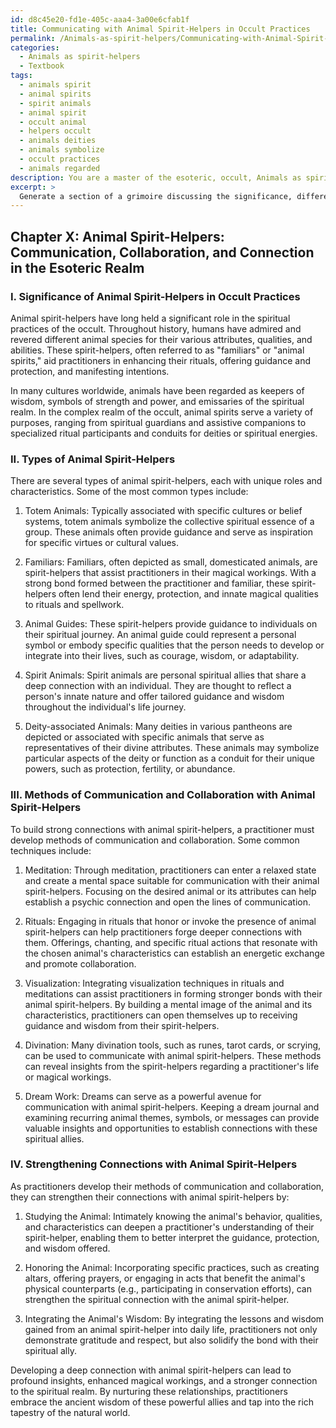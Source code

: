 ```yaml
---
id: d8c45e20-fd1e-405c-aaa4-3a00e6cfab1f
title: Communicating with Animal Spirit-Helpers in Occult Practices
permalink: /Animals-as-spirit-helpers/Communicating-with-Animal-Spirit-Helpers-in-Occult-Practices/
categories:
  - Animals as spirit-helpers
  - Textbook
tags:
  - animals spirit
  - animal spirits
  - spirit animals
  - animal spirit
  - occult animal
  - helpers occult
  - animals deities
  - animals symbolize
  - occult practices
  - animals regarded
description: You are a master of the esoteric, occult, Animals as spirit-helpers and education, you have written many textbooks on the subject in ways that provide students with rich and deep understanding of the subject. You are being asked to write textbook-like sections on a topic and you do it with full context, explainability, and reliability in accuracy to the true facts of the topic at hand, in a textbook style that a student would easily be able to learn from, in a rich, engaging, and contextual way. Always include relevant context (such as formulas and history), related concepts, and in a way that someone can gain deep insights from.
excerpt: > 
  Generate a section of a grimoire discussing the significance, different types, and methods of communication and collaboration with animals as spirit-helpers, as well as the roles they play in the spiritual practices of the occult. Provide insights into how a practitioner can build strong connections with these animal spirits for guidance, protection, and manifestation of their intentions.
---
```

## Chapter X: Animal Spirit-Helpers: Communication, Collaboration, and Connection in the Esoteric Realm

### I. Significance of Animal Spirit-Helpers in Occult Practices

Animal spirit-helpers have long held a significant role in the spiritual practices of the occult. Throughout history, humans have admired and revered different animal species for their various attributes, qualities, and abilities. These spirit-helpers, often referred to as "familiars" or "animal spirits," aid practitioners in enhancing their rituals, offering guidance and protection, and manifesting intentions.

In many cultures worldwide, animals have been regarded as keepers of wisdom, symbols of strength and power, and emissaries of the spiritual realm. In the complex realm of the occult, animal spirits serve a variety of purposes, ranging from spiritual guardians and assistive companions to specialized ritual participants and conduits for deities or spiritual energies.

### II. Types of Animal Spirit-Helpers

There are several types of animal spirit-helpers, each with unique roles and characteristics. Some of the most common types include:

1. Totem Animals: Typically associated with specific cultures or belief systems, totem animals symbolize the collective spiritual essence of a group. These animals often provide guidance and serve as inspiration for specific virtues or cultural values.

2. Familiars: Familiars, often depicted as small, domesticated animals, are spirit-helpers that assist practitioners in their magical workings. With a strong bond formed between the practitioner and familiar, these spirit-helpers often lend their energy, protection, and innate magical qualities to rituals and spellwork.

3. Animal Guides: These spirit-helpers provide guidance to individuals on their spiritual journey. An animal guide could represent a personal symbol or embody specific qualities that the person needs to develop or integrate into their lives, such as courage, wisdom, or adaptability.

4. Spirit Animals: Spirit animals are personal spiritual allies that share a deep connection with an individual. They are thought to reflect a person's innate nature and offer tailored guidance and wisdom throughout the individual's life journey.

5. Deity-associated Animals: Many deities in various pantheons are depicted or associated with specific animals that serve as representatives of their divine attributes. These animals may symbolize particular aspects of the deity or function as a conduit for their unique powers, such as protection, fertility, or abundance.

### III. Methods of Communication and Collaboration with Animal Spirit-Helpers

To build strong connections with animal spirit-helpers, a practitioner must develop methods of communication and collaboration. Some common techniques include:

1. Meditation: Through meditation, practitioners can enter a relaxed state and create a mental space suitable for communication with their animal spirit-helpers. Focusing on the desired animal or its attributes can help establish a psychic connection and open the lines of communication.

2. Rituals: Engaging in rituals that honor or invoke the presence of animal spirit-helpers can help practitioners forge deeper connections with them. Offerings, chanting, and specific ritual actions that resonate with the chosen animal's characteristics can establish an energetic exchange and promote collaboration.

3. Visualization: Integrating visualization techniques in rituals and meditations can assist practitioners in forming stronger bonds with their animal spirit-helpers. By building a mental image of the animal and its characteristics, practitioners can open themselves up to receiving guidance and wisdom from their spirit-helpers.

4. Divination: Many divination tools, such as runes, tarot cards, or scrying, can be used to communicate with animal spirit-helpers. These methods can reveal insights from the spirit-helpers regarding a practitioner's life or magical workings.

5. Dream Work: Dreams can serve as a powerful avenue for communication with animal spirit-helpers. Keeping a dream journal and examining recurring animal themes, symbols, or messages can provide valuable insights and opportunities to establish connections with these spiritual allies.

### IV. Strengthening Connections with Animal Spirit-Helpers

As practitioners develop their methods of communication and collaboration, they can strengthen their connections with animal spirit-helpers by:

1. Studying the Animal: Intimately knowing the animal's behavior, qualities, and characteristics can deepen a practitioner's understanding of their spirit-helper, enabling them to better interpret the guidance, protection, and wisdom offered.

2. Honoring the Animal: Incorporating specific practices, such as creating altars, offering prayers, or engaging in acts that benefit the animal's physical counterparts (e.g., participating in conservation efforts), can strengthen the spiritual connection with the animal spirit-helper.

3. Integrating the Animal's Wisdom: By integrating the lessons and wisdom gained from an animal spirit-helper into daily life, practitioners not only demonstrate gratitude and respect, but also solidify the bond with their spiritual ally.

Developing a deep connection with animal spirit-helpers can lead to profound insights, enhanced magical workings, and a stronger connection to the spiritual realm. By nurturing these relationships, practitioners embrace the ancient wisdom of these powerful allies and tap into the rich tapestry of the natural world.
